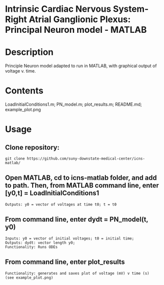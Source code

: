 # Intrinsic Cardiac Nervous System-Right Atrial Ganglionic Plexus: Principal Neuron model - MATLAB

# Description
Principle Neuron model adapted to run in MATLAB, with graphical output of voltage v. time. 

# Contents
LoadInitialConditions1.m; 
PN_model.m; 
plot_results.m;
README.md; 
example_plot.png

# Usage
## Clone repository: 
    git clone https://github.com/suny-downstate-medical-center/icns-matlab/
  
## Open MATLAB, cd to icns-matlab folder, and add to path. Then, from MATLAB command line, enter [y0,t] = LoadInitialConditions1
    Outputs: y0 = vector of voltages at time t0; t = t0

## From command line, enter dydt = PN_model(t, y0)
    Inputs: y0 = vector of initial voltages; t0 = initial time;  
    Outputs: dydt: vector length y0; 
    Functionality: Runs ODEs
    
## From command line, enter plot_results
    Functionality: generates and saves plot of voltage (mV) v time (s) (see example_plot.png)

